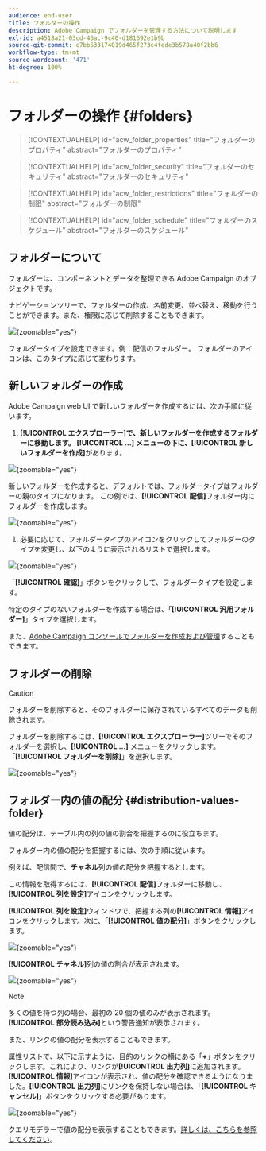 ```yaml
---
audience: end-user
title: フォルダーの操作
description: Adobe Campaign でフォルダーを管理する方法について説明します
exl-id: a4518a21-03cd-46ac-9c40-d181692e1b9b
source-git-commit: c7bb533174019d465f273c4fede3b578a40f2bb6
workflow-type: tm+mt
source-wordcount: '471'
ht-degree: 100%

---
```


# フォルダーの操作 {#folders}

>[!CONTEXTUALHELP]
>id="acw_folder_properties"
>title="フォルダーのプロパティ"
>abstract="フォルダーのプロパティ"

>[!CONTEXTUALHELP]
>id="acw_folder_security"
>title="フォルダーのセキュリティ"
>abstract="フォルダーのセキュリティ"

>[!CONTEXTUALHELP]
>id="acw_folder_restrictions"
>title="フォルダーの制限"
>abstract="フォルダーの制限"

>[!CONTEXTUALHELP]
>id="acw_folder_schedule"
>title="フォルダーのスケジュール"
>abstract="フォルダーのスケジュール"

## フォルダーについて

フォルダーは、コンポーネントとデータを整理できる Adobe Campaign のオブジェクトです。

ナビゲーションツリーで、フォルダーの作成、名前変更、並べ替え、移動を行うことができます。また、権限に応じて削除することもできます。

![](assets/folders.png){zoomable="yes"}

フォルダータイプを設定できます。例：配信のフォルダー。
フォルダーのアイコンは、このタイプに応じて変わります。

## 新しいフォルダーの作成

Adobe Campaign web UI で新しいフォルダーを作成するには、次の手順に従います。

1. **[!UICONTROL エクスプローラー]**で、新しいフォルダーを作成するフォルダーに移動します。
**[!UICONTROL …]** メニューの下に、**[!UICONTROL 新しいフォルダーを作成]**&#x200B;があります。

![](assets/folder_create.png){zoomable="yes"}

新しいフォルダーを作成すると、デフォルトでは、フォルダータイプはフォルダーの親のタイプになります。
この例では、**[!UICONTROL 配信]**&#x200B;フォルダー内にフォルダーを作成します。

![](assets/folder_new.png){zoomable="yes"}

1. 必要に応じて、フォルダータイプのアイコンをクリックしてフォルダーのタイプを変更し、以下のように表示されるリストで選択します。

![](assets/folder_type.png){zoomable="yes"}

「**[!UICONTROL 確認]**」ボタンをクリックして、フォルダータイプを設定します。

特定のタイプのないフォルダーを作成する場合は、「**[!UICONTROL 汎用フォルダー]**」タイプを選択します。

また、[Adobe Campaign コンソールでフォルダーを作成および管理](https://experienceleague.adobe.com/ja/docs/campaign/campaign-v8/config/configuration/folders-and-views)することもできます。

## フォルダーの削除

>[!CAUTION]
>
>フォルダーを削除すると、そのフォルダーに保存されているすべてのデータも削除されます。

フォルダーを削除するには、**[!UICONTROL エクスプローラー]**&#x200B;ツリーでそのフォルダーを選択し、**[!UICONTROL ...]** メニューをクリックします。
「**[!UICONTROL フォルダーを削除]**」を選択します。

![](assets/folder_delete.png){zoomable="yes"}

## フォルダー内の値の配分 {#distribution-values-folder}

値の配分は、テーブル内の列の値の割合を把握するのに役立ちます。

フォルダー内の値の配分を把握するには、次の手順に従います。

例えば、配信間で、**チャネル**&#x200B;列の値の配分を把握するとします。

この情報を取得するには、**[!UICONTROL 配信]**&#x200B;フォルダーに移動し、**[!UICONTROL 列を設定]**&#x200B;アイコンをクリックします。

**[!UICONTROL 列を設定]**&#x200B;ウィンドウで、把握する列の&#x200B;**[!UICONTROL 情報]**&#x200B;アイコンをクリックします。次に、「**[!UICONTROL 値の配分]**」ボタンをクリックします。

![](assets/values_deliveries.png){zoomable="yes"}

**[!UICONTROL チャネル]**&#x200B;列の値の割合が表示されます。

![](assets/values_percentage.png){zoomable="yes"}

>[!NOTE]
>
> 多くの値を持つ列の場合、最初の 20 個の値のみが表示されます。**[!UICONTROL 部分読み込み]**&#x200B;という警告通知が表示されます。

また、リンクの値の配分を表示することもできます。

属性リストで、以下に示すように、目的のリンクの横にある「**+**」ボタンをクリックします。これにより、リンクが&#x200B;**[!UICONTROL 出力列]**&#x200B;に追加されます。**[!UICONTROL 情報]**&#x200B;アイコンが表示され、値の配分を確認できるようになりました。**[!UICONTROL 出力列]**&#x200B;にリンクを保持しない場合は、「**[!UICONTROL キャンセル]**」ボタンをクリックする必要があります。

![](assets/values_link.png){zoomable="yes"}

クエリモデラーで値の配分を表示することもできます。[詳しくは、こちらを参照してください](../query/build-query.md#distribution-of-values-in-a-query)。
